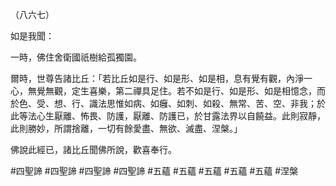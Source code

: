 （八六七）

如是我聞：

一時，佛住舍衛國祇樹給孤獨園。

爾時，世尊告諸比丘：「若比丘如是行、如是形、如是相，息有覺有觀，內淨一心，無覺無觀，定生喜樂，第二禪具足住。若不如是行、如是形、如是相憶念，而於色、受、想、行、識法思惟如病、如癰、如刺、如殺、無常、苦、空、非我；於此等法心生厭離、怖畏、防護，厭離、防護已，於甘露法界以自饒益。此則寂靜，此則勝妙，所謂捨離，一切有餘愛盡、無欲、滅盡、涅槃。」

佛說此經已，諸比丘聞佛所說，歡喜奉行。



#四聖諦
#四聖諦
#四聖諦
#四聖諦
#五蘊
#五蘊
#五蘊
#五蘊
#五蘊
#涅槃
